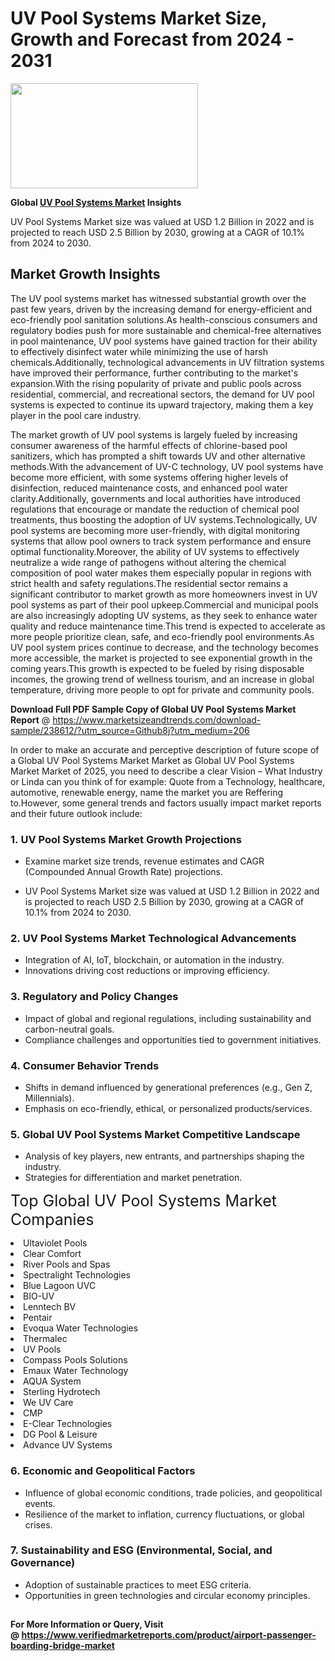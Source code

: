 <H1>UV Pool Systems Market Size, Growth and Forecast from 2024 - 2031</H1><img class="aligncenter size-medium wp-image-584254" src="https://thirdeyenews.in/wp-content/uploads/2024/09/Global-Market-Research-300x168.jpeg" alt="" width="300" height="168" /><p><strong>Global&nbsp;<a href="https://www.marketsizeandtrends.com/download-sample/238612/?utm_source=Github8j?utm_medium=206">UV Pool Systems Market</a> Insights</strong></p><p>UV Pool Systems Market size was valued at USD 1.2 Billion in 2022 and is projected to reach USD 2.5 Billion by 2030, growing at a CAGR of 10.1% from 2024 to 2030.</p><p><h2>Market Growth Insights</h2> <p>The UV pool systems market has witnessed substantial growth over the past few years, driven by the increasing demand for energy-efficient and eco-friendly pool sanitation solutions.As health-conscious consumers and regulatory bodies push for more sustainable and chemical-free alternatives in pool maintenance, UV pool systems have gained traction for their ability to effectively disinfect water while minimizing the use of harsh chemicals.Additionally, technological advancements in UV filtration systems have improved their performance, further contributing to the market's expansion.With the rising popularity of private and public pools across residential, commercial, and recreational sectors, the demand for UV pool systems is expected to continue its upward trajectory, making them a key player in the pool care industry. </p> <p>The market growth of UV pool systems is largely fueled by increasing consumer awareness of the harmful effects of chlorine-based pool sanitizers, which has prompted a shift towards UV and other alternative methods.With the advancement of UV-C technology, UV pool systems have become more efficient, with some systems offering higher levels of disinfection, reduced maintenance costs, and enhanced pool water clarity.Additionally, governments and local authorities have introduced regulations that encourage or mandate the reduction of chemical pool treatments, thus boosting the adoption of UV systems.Technologically, UV pool systems are becoming more user-friendly, with digital monitoring systems that allow pool owners to track system performance and ensure optimal functionality.Moreover, the ability of UV systems to effectively neutralize a wide range of pathogens without altering the chemical composition of pool water makes them especially popular in regions with strict health and safety regulations.The residential sector remains a significant contributor to market growth as more homeowners invest in UV pool systems as part of their pool upkeep.Commercial and municipal pools are also increasingly adopting UV systems, as they seek to enhance water quality and reduce maintenance time.This trend is expected to accelerate as more people prioritize clean, safe, and eco-friendly pool environments.As UV pool system prices continue to decrease, and the technology becomes more accessible, the market is projected to see exponential growth in the coming years.This growth is expected to be fueled by rising disposable incomes, the growing trend of wellness tourism, and an increase in global temperature, driving more people to opt for private and community pools.</p><p><span class=""><strong>Download Full PDF Sample Copy of Global UV Pool Systems Market Report</strong> @ <a href="https://www.marketsizeandtrends.com/download-sample/238612/?utm_source=Github8j?utm_medium=206" target="_blank">https://www.marketsizeandtrends.com/download-sample/238612/?utm_source=Github8j?utm_medium=206</a></span></p><p>In order to make an accurate and perceptive description of future scope of a Global&nbsp;UV Pool Systems Market Market as Global&nbsp;UV Pool Systems Market Market of 2025, you need to describe a clear Vision &ndash; What Industry or Linda can you think of for example: Quote from a Technology, healthcare, automotive, renewable energy, name the market you are Reffering to.However, some general trends and factors usually impact market reports and their future outlook include:</p><h3>1.&nbsp;<strong>UV Pool Systems Market Growth Projections</strong></h3><ul><li>Examine market size trends, revenue estimates and CAGR (Compounded Annual Growth Rate) projections.</li><li><p>UV Pool Systems Market size was valued at USD 1.2 Billion in 2022 and is projected to reach USD 2.5 Billion by 2030, growing at a CAGR of 10.1% from 2024 to 2030.</p></li></ul><h3>2.&nbsp;<strong>UV Pool Systems Market Technological Advancements</strong></h3><ul><li>Integration of AI, IoT, blockchain, or automation in the industry.</li><li>Innovations driving cost reductions or improving efficiency.</li></ul><h3>3.&nbsp;<strong>Regulatory and Policy Changes</strong></h3><ul><li>Impact of global and regional regulations, including sustainability and carbon-neutral goals.</li><li>Compliance challenges and opportunities tied to government initiatives.</li></ul><h3>4.&nbsp;<strong>Consumer Behavior Trends</strong></h3><ul><li>Shifts in demand influenced by generational preferences (e.g., Gen Z, Millennials).</li><li>Emphasis on eco-friendly, ethical, or personalized products/services.</li></ul><h3>5.&nbsp;<strong>Global UV Pool Systems Market Competitive Landscape</strong></h3><ul><li>Analysis of key players, new entrants, and partnerships shaping the industry.</li><li>Strategies for differentiation and market penetration.</li></ul><p data-pm-slice="1 1 []"><span style="color: inherit; font-family: inherit; font-size: 25px;">Top Global UV Pool Systems Market Companies</span></p><div class="" data-test-id=""><p><li>Ultaviolet Pools</li><li> Clear Comfort</li><li> River Pools and Spas</li><li> Spectralight Technologies</li><li> Blue Lagoon UVC</li><li> BIO-UV</li><li> Lenntech BV</li><li> Pentair</li><li> Evoqua Water Technologies</li><li> Thermalec</li><li> UV Pools</li><li> Compass Pools Solutions</li><li> Emaux Water Technology</li><li> AQUA System</li><li> Sterling Hydrotech</li><li> We UV Care</li><li> CMP</li><li> E-Clear Technologies</li><li> DG Pool & Leisure</li><li> Advance UV Systems</li></p></div><h3>6.&nbsp;<strong>Economic and Geopolitical Factors</strong></h3><ul><li>Influence of global economic conditions, trade policies, and geopolitical events.</li><li>Resilience of the market to inflation, currency fluctuations, or global crises.</li></ul><h3>7.&nbsp;<strong>Sustainability and ESG (Environmental, Social, and Governance)</strong></h3><ul><li>Adoption of sustainable practices to meet ESG criteria.</li><li>Opportunities in green technologies and circular economy principles.</li></ul><h2><strong style="font-size: 14px;">For More Information or Query, Visit @&nbsp;</strong><a style="background-color: #ffffff; font-size: 14px;" href="https://www.marketsizeandtrends.com/report/uv-pool-systems-market/" target="_blank">https://www.verifiedmarketreports.com/product/airport-passenger-boarding-bridge-market</a></h2>